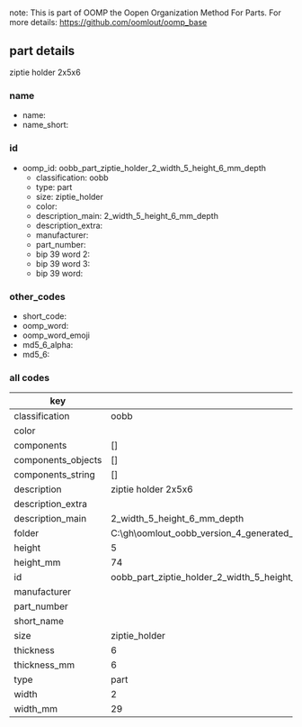 #   

note: This is part of OOMP the Oopen Organization Method For Parts. For more details: https://github.com/oomlout/oomp_base

##  part details



ziptie holder 2x5x6

### name
* name: 
* name_short: 
### id
* oomp_id: oobb_part_ziptie_holder_2_width_5_height_6_mm_depth
  * classification: oobb
  * type: part
  * size: ziptie_holder
  * color: 
  * description_main: 2_width_5_height_6_mm_depth
  * description_extra: 
  * manufacturer: 
  * part_number: 
  * bip 39 word 2: 
  * bip 39 word 3: 
  * bip 39 word: 

### other_codes
* short_code: 
* oomp_word: 
* oomp_word_emoji 
* md5_6_alpha: 
* md5_6: 









### all codes 
| key | value |  
| --- | --- |  
| classification | oobb |  
| color |  |  
| components | [] |  
| components_objects | [] |  
| components_string | [] |  
| description | ziptie holder 2x5x6 |  
| description_extra |  |  
| description_main | 2_width_5_height_6_mm_depth |  
| folder | C:\gh\oomlout_oobb_version_4_generated_parts\things\oobb_part_ziptie_holder_2_width_5_height_6_mm_depth |  
| height | 5 |  
| height_mm | 74 |  
| id | oobb_part_ziptie_holder_2_width_5_height_6_mm_depth |  
| manufacturer |  |  
| part_number |  |  
| short_name |  |  
| size | ziptie_holder |  
| thickness | 6 |  
| thickness_mm | 6 |  
| type | part |  
| width | 2 |  
| width_mm | 29 |  
